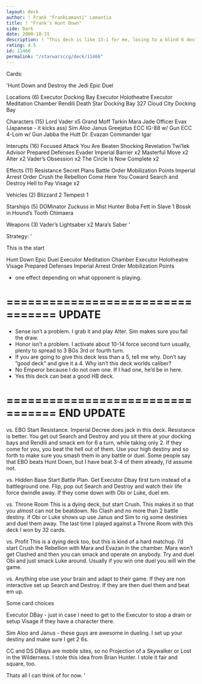 ```yaml
---
layout: deck
author: ! Frank "FrankLamanti" Lamantia
title: ! "Frank’s Hunt Down"
side: Dark
date: 2000-10-31
description: ! "This deck is like 13-1 for me, losing to a blind 6 destiny draw for battle destiny."
rating: 4.5
id: 11466
permalink: "/starwarsccg/deck/11466"
---
```

Cards: 

'Hunt Down and Destroy the Jedi
Epic Duel

Locations (6)
Executor Docking Bay
Executor Holotheatre
Executor Meditation Chamber
Rendili
Death Star Docking Bay 327
Cloud City Docking Bay

Characters (15)
Lord Vader x5
Grand Moff Tarkin
Mara Jade
Officer Evax (Japanese - it kicks ass)
Sim Aloo
Janus Greejatus
ECC IG-88 w/ Gun
ECC 4-Lom w/ Gun
Jabba the Hutt
Dr. Evazan
Commander Igar

Interupts (16)
Focused Attack
You Are Beaten
Shocking Revelation
Twi’lek Advisor
Prepared Defenses
Evader
Imperial Barrier x2
Masterful Move x2
Alter x2
Vader’s Obsession x2
The Circle Is Now Complete x2

Effects (11)
Resistance
Secret Plans
Battle Order
Mobilization Points
Imperial Arrest Order
Crush the Rebellion
Come Here You Coward
Search and Destroy
Hell to Pay
Visage x2

Vehicles (2)
Blizzard 2
Tempest 1

Starships (5)
DOMinator
Zuckuss in Mist Hunter
Boba Fett in Slave 1
Bossk in Hound’s Tooth
Chimaera

Weapons (3)
Vader’s Lightsaber x2
Mara’s Saber '

Strategy: '

This is the start

Hunt Down
Epic Duel
Executor Meditation Chamber
Executor Holotheatre
Visage
Prepared Defenses
Imperial Arrest Order
Mobilization Points
* one effect depending on what opponent is playing.

=================================
UPDATE
=================================

- Sense isn’t a problem.	I grab it and play Alter.  Sim makes sure you fail the draw.
- Honor isn’t a problem.	I activate about 10-14 force second turn usually, plenty to spread to 3 BGs 3rd or fourth turn.
- If you are going to give this deck less than a 5, tell me why.  Don’t say ”good deck” and give it a 4.  Why isn’t this deck worlds caliber?
- No Emperor because I do not own one.	If I had one, he’d be in here.
- Yes this deck can beat a good HB deck.

=================================
END UPDATE
=================================

vs. EBO  Start Resistance.  Imperial Decree does jack in this deck.  Resistance is better.  You get out Search and Destroy and you sit there at your docking bays and Rendili and smack em for 6 a turn, while taking only 2.	If they come for you, you beat the hell out of them.  Use your high destiny and so forth to make sure you smash them in any battle or duel.  Some people say that EBO beats Hunt Down, but I have beat 3-4 of them already, I’d assume not.

vs. Hidden Base  Start Battle Plan.  Get Executor Dbay first turn instead of a battleground one.  Flip, pop out Search and Destroy and watch their life force dwindle away.  If they come down with Obi or Luke, duel em.

vs. Throne Room  This is a dying deck, but start Crush.  This makes it so that you almost can not be beatdown.  No Clash and no more than 2 battle destiny.  if Obi or Luke shows up use Janus and Sim to rig some destinies and duel them away.  The last time I played against a Throne Room with this deck I won by 32 cards.

vs. Profit  This is a dying deck too, but this is kind of a hard matchup.  I’d start Crush the Rebellion with Mara and Evazan in the chamber.  Mara won’t get Clashed and then you can smack and operate on anybody.  Try and duel Obi and just smack Luke around.  Usually if you win one duel you will win the game.

vs. Anything else  use your brain and adapt to their game.  If they are non interactive set up Search and Destroy.  If they are then duel them and beat em up.

Some card choices 

Executor DBay - just in case I need to get to the Executor to stop a drain or setup Visage if they have a character there.

Sim Aloo and Janus - these guys are awesome in dueling.  I set up your destiny and make sure I get 2 6s.

CC and DS DBays are mobile sites, so no Projection of a Skywalker or Lost in the Wilderness.  I stole this idea from Brian Hunter.  I stole it fair and square, too.


Thats all I can think of for now.    '
